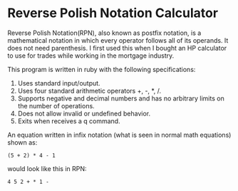 # Reverse Polish Notation Calculator


Reverse Polish Notation(RPN), also known as postfix notation, is a mathematical notation in which every operator follows all of its operands. It does not need parenthesis. I first used this when I bought an HP calculator to use for trades while working in the mortgage industry.

This program is written in ruby with the following specifications:

1. Uses standard input/output.
2. Uses four standard arithmetic operators +, -, *, /.
3. Supports negative and decimal numbers and has no arbitrary limits on the number of operations.
4. Does not allow invalid or undefined behavior.
5. Exits when receives a q command.

An equation written in infix notation (what is seen in normal math equations) shown as:

` (5 + 2) * 4 - 1 `

would look like this in RPN:

` 4 5 2 + * 1 - `

